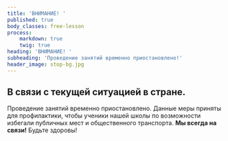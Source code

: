 ```yaml
---
title: 'ВНИМАНИЕ! '
published: true
body_classes: free-lesson
process:
    markdown: true
    twig: true
heading: 'ВНИМАНИЕ! '
subheading: 'Проведение занятий временно приостановлено!'
header_image: stop-bg.jpg
---
```


## В связи с текущей ситуацией в стране.
Проведение занятий временно приостановлено. Данные меры приняты для профилактики, чтобы ученики нашей школы по возможности избегали публичных мест и общественного транспорта. 
**Мы всегда на связи!**
Будьте здоровы!